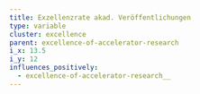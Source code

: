 ```yaml
---
title: Exzellenzrate akad. Veröffentlichungen
type: variable
cluster: excellence
parent: excellence-of-accelerator-research
i_x: 13.5
i_y: 12
influences_positively:
  - excellence-of-accelerator-research__
---
```

